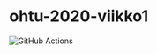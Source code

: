 # ohtu-2020-viikko1

![GitHub Actions](https://github.com/ShootingStar91/ohtu-2020-viikko1/workflows/Java%20with%20Gradle%/badge.svg)
